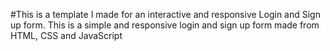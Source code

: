 #This is a template I made for an interactive and responsive Login and Sign up form.
This is a simple and responsive login and sign up form made from HTML, CSS and JavaScript
